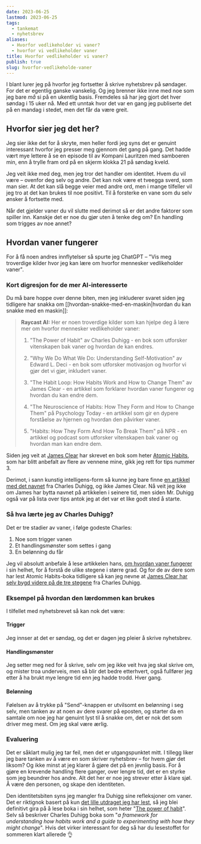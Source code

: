```yaml
---
date: 2023-06-25
lastmod: 2023-06-25
tags:
  - tankemat
  - nyhetsbrev
aliases:
  - Hvorfor vedlikeholder vi vaner?
  - hvorfor vi vedlikeholder vaner
title: Hvorfor vedlikeholder vi vaner?
publish: true
slug: hvorfor-vedlikeholde-vaner
---
```


I blant lurer jeg på hvorfor jeg fortsetter å skrive nyhetsbrev på søndager. For det er egentlig ganske vanskelig. Og jeg brenner ikke inne med noe som jeg bare *må* si på en ukentlig basis. Fremdeles så har jeg gjort det hver søndag i 15 uker nå. Med ett unntak hvor det var en gang jeg publiserte det på en mandag i stedet, men det får da være greit.

## Hvorfor sier jeg det her?

Jeg sier ikke det for å skryte, men heller fordi jeg syns det er genuint interessant hvorfor jeg presser meg gjennom det gang på gang. Det hadde vært mye lettere å se en episode til av Kompani Lauritzen med samboeren min, enn å trylle fram ord på en skjerm klokka 21 på søndag kveld.

Jeg veit ikke med deg, men jeg tror det handler om identitet. Hvem du vil være – ovenfor deg selv og andre. Det kan nok være et tveegga sverd, som man sier. At det kan slå begge veier med andre ord, men i mange tilfeller vil jeg tro at det kan brukes til noe positivt. Til å forsterke en vane som du selv ønsker å fortsette med.

Når det gjelder vaner du vil slutte med derimot så er det andre faktorer som spiller inn. Kanskje det er noe du gjør uten å tenke deg om? En handling som trigges av noe annet?

## Hvordan vaner fungerer

For å få noen andres innflytelser så spurte jeg ChatGPT – "Vis meg troverdige kilder hvor jeg kan lære om hvorfor mennesker vedlikeholder vaner".

### Kort digresjon for de mer AI-interesserte

Du må bare hoppe over denne biten, men jeg inkluderer svaret siden jeg tidligere har snakka om [[hvordan-snakke-med-en-maskin|hvordan du kan snakke med en maskin]]:

> **Raycast AI:**
> Her er noen troverdige kilder som kan hjelpe deg å lære mer om hvorfor mennesker vedlikeholder vaner:
> 
> 1. "The Power of Habit" av Charles Duhigg - en bok som utforsker vitenskapen bak vaner og hvordan de kan endres.
> 
> 2. "Why We Do What We Do: Understanding Self-Motivation" av Edward L. Deci - en bok som utforsker motivasjon og hvorfor vi gjør det vi gjør, inkludert vaner.
> 
> 3. "The Habit Loop: How Habits Work and How to Change Them" av James Clear - en artikkel som forklarer hvordan vaner fungerer og hvordan du kan endre dem.
> 
> 4. "The Neuroscience of Habits: How They Form and How to Change Them" på Psychology Today - en artikkel som gir en dypere forståelse av hjernen og hvordan den påvirker vaner.
> 
> 5. "Habits: How They Form And How To Break Them" på NPR - en artikkel og podcast som utforsker vitenskapen bak vaner og hvordan man kan endre dem.

Siden jeg veit at [James Clear](https://jamesclear.com/) har skrevet en bok som heter [Atomic Habits](https://jamesclear.com/books), som har blitt anbefalt av flere av vennene mine, gikk jeg rett for tips nummer 3.

Derimot, i sann kunstig intelligens-form så kunne jeg bare finne [en artikkel med det navnet](https://charlesduhigg.com/how-habits-work/) fra Charles Duhigg, og ikke James Clear. Nå veit jeg ikke om James har bytta navnet på artikkelen i seinere tid, men siden Mr. Duhigg også var på lista over tips antok jeg at det var et like godt sted å starte.

### Så hva lærte jeg av Charles Duhigg?

Det er tre stadier av vaner, i følge godeste Charles:
1. Noe som trigger vanen
2. Et handlingsmønster som settes i gang
3. En belønning du får

Jeg vil absolutt anbefale å lese artikkelen hans, [om hvordan vaner fungerer](https://charlesduhigg.com/how-habits-work/) i sin helhet, for å forstå de ulike stegene i større grad. Og for de av dere som har lest Atomic Habits-boka tidligere så kan jeg nevne at [James Clear har selv bygd videre på de tre stegene](https://jamesclear.com/three-steps-habit-change) fra Charles Duhigg.

### Eksempel på hvordan den lærdommen kan brukes

I tilfellet med nyhetsbrevet så kan nok det være:

#### Trigger

Jeg innser at det er søndag, og det er dagen jeg pleier å skrive nyhetsbrev.

#### Handlingsmønster

Jeg setter meg ned for å skrive, selv om jeg ikke veit hva jeg skal skrive om, og mister troa underveis, men så blir det bedre etterhvert, også fullfører jeg etter å ha brukt mye lengre tid enn jeg hadde trodd. Hver gang.

#### Belønning

Følelsen av å trykke på "Send"-knappen er utvilsomt en belønning i seg selv, men tanken av at noen av dere svarer på eposten, og starter da en samtale om noe jeg har genuint lyst til å snakke om, det er nok det som driver meg mest. Om jeg skal være ærlig.

### Evaluering

Det er såklart mulig jeg tar feil, men det er utgangspunktet mitt. I tillegg liker jeg bare tanken av å være en som skriver nyhetsbrev – for hvem *gjør* det liksom? Og ikke minst at jeg klarer å gjøre det på en jevnlig basis. For å gjøre en krevende handling flere ganger, over lengre tid, det er en styrke som jeg beundrer hos andre. Alt det her er noe jeg strever etter å klare sjøl. Å være den personen, og skape den identiteten.

Den identitetsbiten syns jeg mangler fra Duhigg sine refleksjoner om vaner. Det er riktignok basert på kun [det lille utdraget jeg har lest](https://charlesduhigg.com/how-habits-work/), så jeg blei definitivt gira på å lese boka i sin helhet, som heter "[The power of habit](https://www.amazon.com/gp/product/1400069289)". Selv så beskriver Charles Duhigg boka som "*a framework for understanding how habits work and a guide to experimenting with how they might change*". Hvis det virker interessant for deg så har du lesestoffet for sommeren klart allerede 👌
